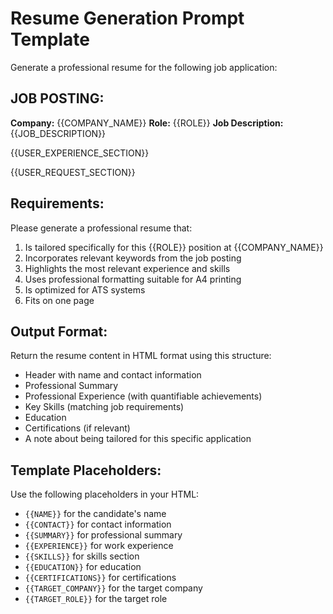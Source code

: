# Resume Generation Prompt Template

Generate a professional resume for the following job application:

## JOB POSTING:
**Company:** {{COMPANY_NAME}}
**Role:** {{ROLE}}
**Job Description:** {{JOB_DESCRIPTION}}

{{USER_EXPERIENCE_SECTION}}

{{USER_REQUEST_SECTION}}

## Requirements:
Please generate a professional resume that:
1. Is tailored specifically for this {{ROLE}} position at {{COMPANY_NAME}}
2. Incorporates relevant keywords from the job posting
3. Highlights the most relevant experience and skills
4. Uses professional formatting suitable for A4 printing
5. Is optimized for ATS systems
6. Fits on one page

## Output Format:
Return the resume content in HTML format using this structure:
- Header with name and contact information
- Professional Summary
- Professional Experience (with quantifiable achievements)
- Key Skills (matching job requirements)
- Education
- Certifications (if relevant)
- A note about being tailored for this specific application

## Template Placeholders:
Use the following placeholders in your HTML:
- `{{NAME}}` for the candidate's name
- `{{CONTACT}}` for contact information
- `{{SUMMARY}}` for professional summary
- `{{EXPERIENCE}}` for work experience
- `{{SKILLS}}` for skills section
- `{{EDUCATION}}` for education
- `{{CERTIFICATIONS}}` for certifications
- `{{TARGET_COMPANY}}` for the target company
- `{{TARGET_ROLE}}` for the target role
